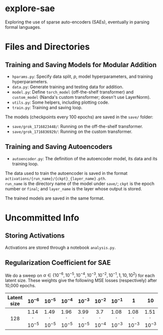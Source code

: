 # explore-sae
Exploring the use of sparse auto-encoders (SAEs), eventually in parsing formal languages.

# Files and Directories
## Training and Saving Models for Modular Addition

* `hparams.py`: Specify data split, $p$, model hyperparameters, and training hyperparameters.
* `data.py`: Generate training and testing data for addition.
* `model.py`: Define `torch_model` (off-the-shelf transformer) and `custom_model` (Nanda's custom transformer; doesn't use LayerNorm).
* `utils.py`: Some helpers, including plotting code.
* `train.py`: Training and saving loop.

The models (checkpoints every 100 epochs) are saved in the `save/` folder:

* `save/grok_1716823448/`: Running on the off-the-shelf transformer.
* `save/grok_1716836929/`: Running on the custom transformer.

## Training and Saving Autoencoders

* `autoencoder.py`: The definition of the autoencoder model, its data and its training loop.

The data used to train the autoencoder is saved in the format `activations/{run_name}/{ckpt}_{layer_name}.pth`.  
`run_name` is the directory name of the model under `save/`; `ckpt` is the epoch number or `final`; and `layer_name` is the layer whose output is stored.

The trained models are saved in the same format.

# Uncommitted Info
## Storing Activations
Activations are stored through a notebook `analysis.py`.

## Regularization Coefficient for SAE
We do a sweep on $\alpha \in \{10^{-6}, 10^{-5}, 10^{-4}, 10^{-3}, 10^{-2}, 10^{-1}, 1, 10, 10^2\}$ for each latent size. These weights give the following MSE losses (respectively) after 10,000 epochs.

| Latent size | $10^{-6}$ | $10^{-5}$ | $10^{-4}$ | $10^{-3}$ | $10^{-2}$ | $10^{-1}$ | 1 | 10 | 100 |
| :---:       | :---:     | :---:     | :---:     | :---:     | :---:     | :---:     | :---: | :---: | :---: |
| 128         | $1.14 \cdot 10^{-5}$ | $1.49 \cdot 10^{-5}$ | $1.96 \cdot 10^{-5}$ | $3.99 \cdot 10^{-5}$ | $3.7 \cdot 10^{-4}$ | $1.08 \cdot 10^{-3}$ | $1.08 \cdot 10^{-3}$ | $1.51 \cdot 10^{-3}$ | $3.76 \cdot 10^{-2}$ |